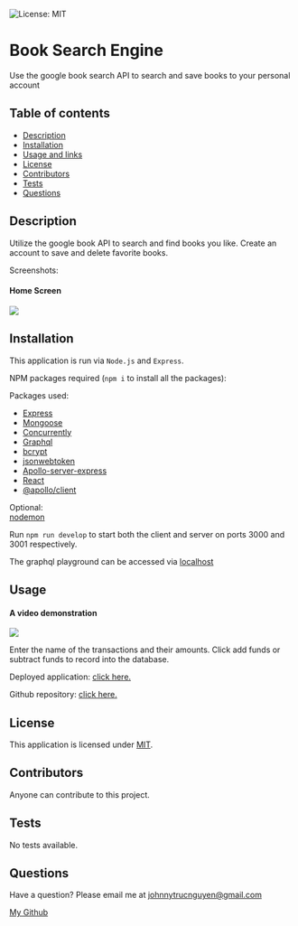 ![License: MIT](https://img.shields.io/badge/License-MIT-yellow.svg)
# Book Search Engine
Use the google book search API to search and save books to your personal account

## Table of contents
* [Description](#description)
* [Installation](#installation)
* [Usage and links](#usage)
* [License](#license)
* [Contributors](#contributors)
* [Tests](#tests)
* [Questions](#questions)

## Description

Utilize the google book API to search and find books you like.  Create an account to save and delete favorite books.

Screenshots:

<h4> Home Screen </h4>
<img src ='#'>


## Installation

This application is run via `Node.js` and `Express`.


NPM packages required (`npm i` to install all the packages):

Packages used:
<ul>
<li><a href="https://www.npmjs.com/package/express">Express</a></li>
<li><a href="https://www.npmjs.com/package/mongoose">Mongoose</a></li>
<li><a href="https://www.npmjs.com/package/concurrently">Concurrently</a></li>
<li><a href="https://www.npmjs.com/package/graphql">Graphql</a></li>
<li><a href="https://www.npmjs.com/package/bcrypt">bcrypt</a></li>
<li><a href="https://www.npmjs.com/package/jsonwebtoken">jsonwebtoken</a></li>
<li><a href="https://www.npmjs.com/package/apollo-server-express">Apollo-server-express</a></li>
<li><a href="https://reactjs.org/">React</a></li>
<li><a href="https://www.npmjs.com/package/@apollo/client">@apollo/client</a></li>
</ul>

Optional:<br/>
[nodemon](https://www.npmjs.com/package/nodemon)

Run `npm run develop` to start both the client and server on ports 3000 and 3001 respectively.

The graphql playground can be accessed via [localhost](http://www.localhost:3001/graphql)

## Usage

<h4> A video demonstration </h4>
<img src = '#'>

Enter the name of the transactions and their amounts.  Click add funds or subtract funds to record into the database.

Deployed application: [click here.](https://jtn-book-search.herokuapp.com/)

Github repository: [click here.](https://github.com/NguyenJohnnyT/book-search-v2)

## License

This application is licensed under [MIT]((https://opensource.org/licenses/MIT)).

## Contributors

Anyone can contribute to this project.

## Tests

No tests available.

## Questions
Have a question? Please email me at johnnytrucnguyen@gmail.com

[My Github](https://www.github.com/nguyenjohnnyt)